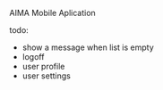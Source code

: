 AIMA Mobile Aplication

todo:
- show a message when list is empty
- logoff
- user profile
- user settings
